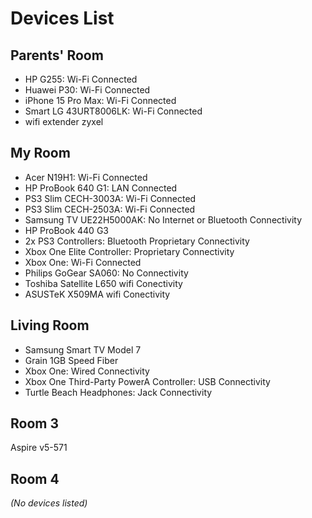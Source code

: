 # Devices List

## Parents' Room
- HP G255: Wi-Fi Connected
- Huawei P30: Wi-Fi Connected
- iPhone 15 Pro Max: Wi-Fi Connected
- Smart LG 43URT8006LK: Wi-Fi Connected
- wifi extender zyxel

## My Room
- Acer N19H1: Wi-Fi Connected
- HP ProBook 640 G1: LAN Connected
- PS3 Slim CECH-3003A: Wi-Fi Connected
- PS3 Slim CECH-2503A: Wi-Fi Connected
- Samsung TV UE22H5000AK: No Internet or Bluetooth Connectivity
- HP ProBook 440 G3
- 2x PS3 Controllers: Bluetooth Proprietary Connectivity
- Xbox One Elite Controller: Proprietary Connectivity
- Xbox One: Wi-Fi Connected
- Philips GoGear SA060: No Connectivity
- Toshiba Satellite L650 wifi Conectivity
- ASUSTeK X509MA wifi Conectivity

## Living Room
- Samsung Smart TV Model 7
- Grain 1GB Speed Fiber
- Xbox One: Wired Connectivity
- Xbox One Third-Party PowerA Controller: USB Connectivity
- Turtle Beach Headphones: Jack Connectivity

## Room 3
Aspire v5-571

## Room 4
_(No devices listed)_
